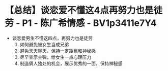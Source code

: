 # 【总结】谈恋爱不懂这4点再努力也是徒劳 - P1 - 陈广希情感 - BV1p3411e7Y4

-   谈恋爱男生不懂这四点，再努力也是徒劳
    1.  如何避免被女生当成兄弟
    2.  避免天天聊天，保持一定距离和神秘感
    3.  尽早宣示主弹，给女生一点心理压力
    4.  制造俩人独处的机会，展示优秀的一面，保持神秘感